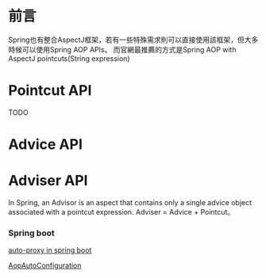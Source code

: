 # 前言
Spring也有整合AspectJ框架，若有一些特殊需求則可以直接使用該框架，但大多時候可以使用Spring AOP APIs。
而官網最推薦的方式是Spring AOP with AspectJ pointcuts(String expression)

# Pointcut API 
TODO
# Advice API 


# Adviser API
In Spring, an Advisor is an aspect that contains only a single advice object associated with a pointcut expression.
Adviser = Advice + Pointcut。


### Spring boot

[auto-proxy in spring boot](https://stackoverflow.com/questions/48625149/spring-aop-works-without-enableaspectjautoproxy)

[AopAutoConfiguration](https://docs.spring.io/spring-boot/docs/2.6.1/api/org/springframework/boot/autoconfigure/aop/AopAutoConfiguration.html)
